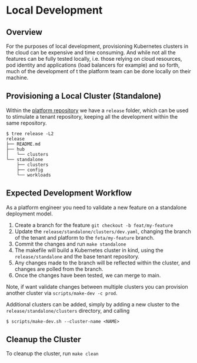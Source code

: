 # Local Development

## Overview

For the purposes of local development, provisioning Kubernetes clusters in the cloud can be expensive and time consuming. And while not all the features can be fully tested locally, i.e. those relying on cloud resources, pod identity and applications (load balancers for example) and so forth, much of the development of t the platform team can be done locally on their machine.

## Provisioning a Local Cluster (Standalone)

Within the [platform repository](https://github.com/gambol99/kubernetes-platform) we have a `release` folder, which can be used to stimulate a tenant repository, keeping all the development within the same repository.

```shell
$ tree release -L2
release
├── README.md
├── hub
│   └── clusters
└── standalone
    ├── clusters
    ├── config
    └── workloads
```

## Expected Development Workflow

As a platform engineer you need to validate a new feature on a standalone deployment model.

1. Create a branch for the feature `git checkout -b feat/my-feature`
2. Update the `release/standalone/clusters/dev.yaml`, changing the branch of the tenant and platform to the `feta/my-feature` branch.
3. Commit the changes and run `make standalone`
4. The makefile will build a Kubernetes cluster in kind, using the `release/standalone` and the base tenant repository.
5. Any changes made to the branch will be reflected within the cluster, and changes are polled from the branch.
6. Once the changes have been tested, we can merge to main.

Note, if want validate changes between multiple clusters you can provision another cluster via `scripts/make-dev -c prod`.

Additional clusters can be added, simply by adding a new cluster to the `release/standalone/clusters` directory, and calling

```shell
$ scripts/make-dev.sh --cluster-name <NAME>
```

## Cleanup the Cluster

To cleanup the cluster, run `make clean`
